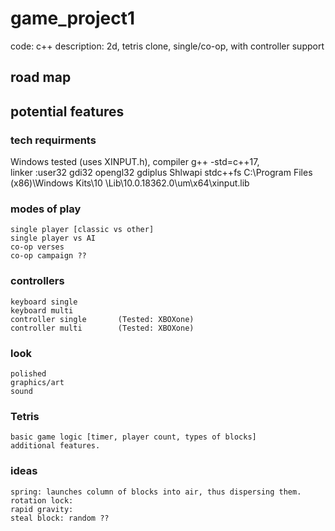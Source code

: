 # game_project1
code: c++
description: 2d, tetris clone, single/co-op, with controller support  
## road map  
## potential features  
### tech requirments
Windows tested (uses XINPUT.h), compiler g++ -std=c++17,   
linker  :user32 gdi32 opengl32 gdiplus Shlwapi stdc++fs C:\Program Files (x86)\Windows Kits\10 \Lib\10.0.18362.0\um\x64\xinput.lib
### modes of play  
    single player [classic vs other]  
    single player vs AI  
    co-op verses  
    co-op campaign ??  
### controllers  
    keyboard single  
    keyboard multi  
    controller single       (Tested: XBOXone)  
    controller multi        (Tested: XBOXone)  
### look  
    polished  
    graphics/art  
    sound   
### Tetris  
    basic game logic [timer, player count, types of blocks]  
    additional features.   
    
### ideas  
    spring: launches column of blocks into air, thus dispersing them.   
    rotation lock:  
    rapid gravity:  
    steal block: random ??  
    
